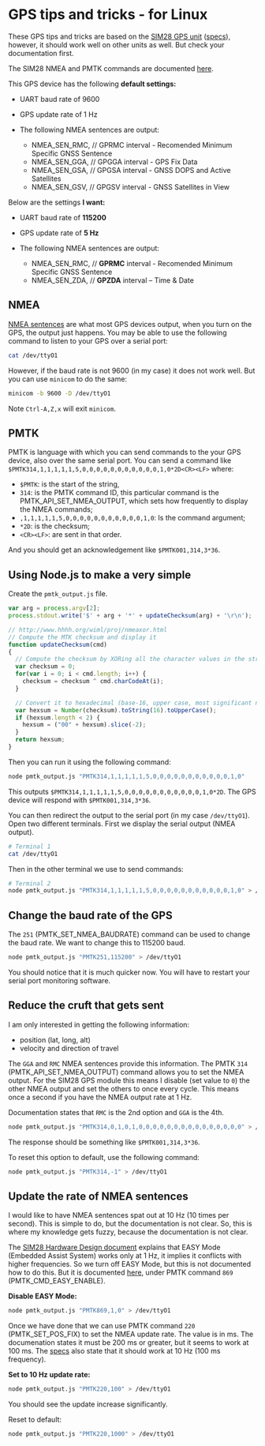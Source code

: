 # GPS tips and tricks - for Linux

These GPS tips and tricks are based on the [SIM28 GPS unit](http://www.simcom.eu/index.php?m=termekek&prime=1&sub=2&id=0000000244) ([specs](http://www.simcom.eu/media/files/SIM28%20Specification_V1208.pdf)), however, it should work well on other units as well.  But check your documentation first.

The SIM28 NMEA and PMTK commands are documented [here](http://www.vis-plus.ee/pdf/SIM28@SIM68R@SIM68V_NMEA_Messages_Specification_V1.01.pdf).

This GPS device has the following **default settings:**

 - UART baud rate of 9600
 - GPS update rate of 1 Hz
 - The following NMEA sentences are output:

      - NMEA_SEN_RMC, // GPRMC interval - Recomended Minimum Specific GNSS Sentence
      - NMEA_SEN_GGA, // GPGGA interval - GPS Fix Data
      - NMEA_SEN_GSA, // GPGSA interval - GNSS DOPS and Active Satellites
      - NMEA_SEN_GSV, // GPGSV interval - GNSS Satellites in View

Below are the settings **I want:**
 - UART baud rate of **115200**
 - GPS update rate of **5 Hz**
 - The following NMEA sentences are output:

      - NMEA_SEN_RMC, // **GPRMC** interval - Recomended Minimum Specific GNSS Sentence
      - NMEA_SEN_ZDA, // **GPZDA** interval – Time & Date

## NMEA

[NMEA sentences](http://www.gpsinformation.org/dale/nmea.htm) are what most GPS devices output, when you turn on the GPS, the output just happens.  You may be able to use the following command to listen to your GPS over a serial port:

```sh
cat /dev/ttyO1
```

However, if the baud rate is not 9600 (in my case) it does not work well.  But you can use `minicom` to do the same:

```sh
minicom -b 9600 -D /dev/ttyO1
```

Note `Ctrl-A,Z,x` will exit `minicom`.

## PMTK

PMTK is language with which you can send commands to the your GPS device, also over the same serial port.  You can send  a command like `$PMTK314,1,1,1,1,1,5,0,0,0,0,0,0,0,0,0,0,0,1,0*2D<CR><LF>`
where:
 -  `$PMTK`: is the start of the string,
 -  `314`: is the PMTK command ID, this particular command is the PMTK_API_SET_NMEA_OUTPUT, which sets how frequently to display the NMEA commands;
 -  `,1,1,1,1,1,5,0,0,0,0,0,0,0,0,0,0,0,1,0`: Is the command argument;
 -  `*2D`: is the checksum;
 -  `<CR><LF>`: are sent in that order.

And you should get an acknowledgement like `$PMTK001,314,3*36`.

## Using Node.js to make a very simple

Create the `pmtk_output.js` file.

```JavaScript
var arg = process.argv[2];
process.stdout.write('$' + arg + '*' + updateChecksum(arg) + '\r\n');

// http://www.hhhh.org/wiml/proj/nmeaxor.html
// Compute the MTK checksum and display it
function updateChecksum(cmd)
{
  // Compute the checksum by XORing all the character values in the string.
  var checksum = 0;
  for(var i = 0; i < cmd.length; i++) {
    checksum = checksum ^ cmd.charCodeAt(i);
  }

  // Convert it to hexadecimal (base-16, upper case, most significant nybble first).
  var hexsum = Number(checksum).toString(16).toUpperCase();
  if (hexsum.length < 2) {
    hexsum = ("00" + hexsum).slice(-2);
  }
  return hexsum;
}
```

Then you can run it using the following command:

```sh
node pmtk_output.js "PMTK314,1,1,1,1,1,5,0,0,0,0,0,0,0,0,0,0,0,1,0"
```

This outputs `$PMTK314,1,1,1,1,1,5,0,0,0,0,0,0,0,0,0,0,0,1,0*2D`.  The GPS device will respond with `$PMTK001,314,3*36`.


You can then redirect the output to the serial port (in my case `/dev/ttyO1`).  Open two different terminals.  First we display the serial output (NMEA output).

```sh
# Terminal 1
cat /dev/ttyO1
```

Then in the other terminal we use to send commands:

```sh
# Terminal 2
node pmtk_output.js "PMTK314,1,1,1,1,1,5,0,0,0,0,0,0,0,0,0,0,0,1,0" > /dev/ttyO1
```

## Change the baud rate of the GPS

The `251` (PMTK_SET_NMEA_BAUDRATE) command can be used to change the baud rate.  We want to change this to 115200 baud.

```sh
node pmtk_output.js "PMTK251,115200" > /dev/ttyO1
```

You should notice that it is much quicker now.  You will have to restart your serial port monitoring software.


## Reduce the cruft that gets sent

I am only interested in getting the following information:
 - position (lat, long, alt)
 - velocity and direction of travel

The `GGA` and `RMC` NMEA sentences provide this information.  The PMTK `314` (PMTK_API_SET_NMEA_OUTPUT) command allows you to set the NMEA output.  For the SIM28 GPS module this means I disable (set value to `0`) the other NMEA output and set the others to once every cycle.  This means once a second if you have the NMEA output rate at 1 Hz.

Documentation states that `RMC` is the 2nd option and `GGA` is the 4th.

```sh
node pmtk_output.js "PMTK314,0,1,0,1,0,0,0,0,0,0,0,0,0,0,0,0,0,0,0" > /dev/ttyO1
```

The response should be something like `$PMTK001,314,3*36`.

To reset this option to default, use the following command:

```sh
node pmtk_output.js "PMTK314,-1" > /dev/ttyO1
```

## Update the rate of NMEA sentences

I would like to have NMEA sentences spat out at 10 Hz (10 times per second). This is simple to do, but the documentation is not clear.  So, this is where my knowledge gets fuzzy, because the documentation is not clear.

The [SIM28 Hardware Design document](http://www.sabreadv.com/wp-content/uploads/SIM28_Hardware-Design_V1.06.pdf) explains
that EASY Mode (Embedded Assist System) works only at 1 Hz, it implies it conflicts with higher frequencies.  So we
turn off EASY Mode, but this is not documented how to do this.  But it is documented
[here](https://cdn-shop.adafruit.com/datasheets/PMTK_A11.pdf), under PMTK command `869` (PMTK_CMD_EASY_ENABLE).  

**Disable EASY Mode:**
```sh
node pmtk_output.js "PMTK869,1,0" > /dev/ttyO1
```

Once we have done that we can use PMTK command `220` (PMTK_SET_POS_FIX) to set the NMEA update rate.  The value is in
ms.  The documenation states it must be 200 ms or greater, but it seems to work at 100 ms.  The
[specs](http://www.simcom.eu/media/files/SIM28%20Specification_V1208.pdf) also state that it should work at 10 Hz (100
ms frequency).

**Set to 10 Hz update rate:**
```sh
node pmtk_output.js "PMTK220,100" > /dev/ttyO1
```

You should see the update increase significantly.

Reset to default:

```sh
node pmtk_output.js "PMTK220,1000" > /dev/ttyO1
```
